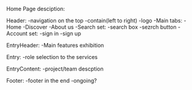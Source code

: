 Home Page desciption:

Header:
  -navigation on the top
  -contain(left to right)
    -logo
    -Main tabs:
      -Home
      -Discover
      -About us
    -Search set:
      -search box
      -sezrch button
    -Account set:
     -sign in
     -sign up

EntryHeader:
  -Main features exhibition

Entry:
  -role selection to the services

EntryContent:
  -project/team descption

Footer:
  -footer in the end
  -ongoing?

